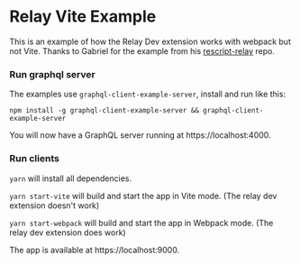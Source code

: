 # Relay Vite Example

This is an example of how the Relay Dev extension works with webpack but not Vite.
Thanks to Gabriel for the example from his [rescript-relay](https://github.com/zth/rescript-relay/) repo.

### Run graphql server

The examples use `graphql-client-example-server`, install and run like this:

```
npm install -g graphql-client-example-server && graphql-client-example-server
```

You will now have a GraphQL server running at https://localhost:4000.

### Run clients

`yarn` will install all dependencies.

`yarn start-vite` will build and start the app in Vite mode. (The relay dev extension doesn't work)

`yarn start-webpack` will build and start the app in Webpack mode. (The relay dev extension does work)

The app is available at https://localhost:9000.
